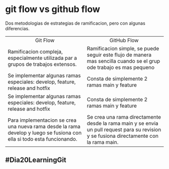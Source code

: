 # git flow vs github flow

Dos metodologias de estrategias de ramificacion, pero con algunas diferencias.

<table>
  <tr>
    <td align="center">Git Flow</td>
    <td align="center">GitHub Flow</td>
  </tr>
  <tr>
  <td>Ramificacion compleja, especialmente utilizada par a grupos de trabajos extensos.</td>
    <td>Ramificacion simple, se puede seguir este flujo de manera mas sencilla cuando se el grup ode trabajo es mas pequeno</td>
  </tr>
    <tr>
  <td>Se implementar algunas ramas especiales: develop, feature, release and hotfix</td>
    <td>Consta de simplemente 2 ramas main y feature</td>
  </tr>
      <tr>
  <td>Se implementar algunas ramas especiales: develop, feature, release and hotfix</td>
    <td>Consta de simplemente 2 ramas main y feature</td>
  </tr>
   </tr>
      <tr>
  <td>Para implementacion se crea una nueva rama desde la rama develop y luego se fusiona con ella si todo esta funcionando.</td>
    <td>Se crea una rama directamente desde la rama main y se envia un pull request para su revision y se fusiona directamente con la rama main.</td>
  </tr>
</table>

## #Dia20LearningGit